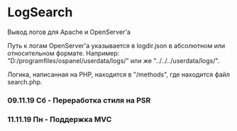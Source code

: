 # LogSearch
Вывод логов для Apache и OpenServer'a

Путь к логам OpenServer'a указывается в logdir.json в абсолютном или относительном формате.
Например: "D:/programfiles/ospanel/userdata/logs/" или же "../../../userdata/logs/".

Логика, написанная на PHP, находится в "/methods", где находится файл search.php.

### 09.11.19 Сб - Переработка стиля на PSR
### 11.11.19 Пн - Поддержка MVC
